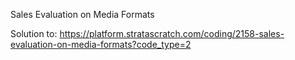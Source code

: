 
Sales Evaluation on Media Formats

Solution to: https://platform.stratascratch.com/coding/2158-sales-evaluation-on-media-formats?code_type=2
